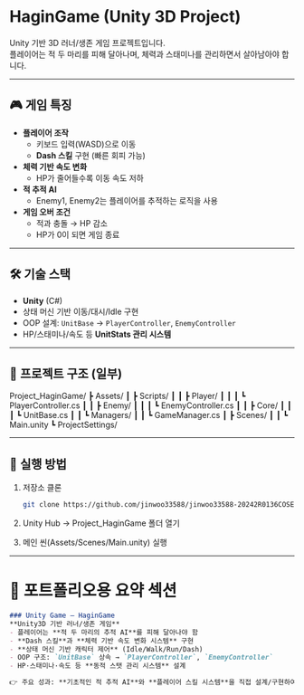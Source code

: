 # HaginGame (Unity 3D Project)

Unity 기반 3D 러너/생존 게임 프로젝트입니다.  
플레이어는 적 두 마리를 피해 달아나며, 체력과 스태미나를 관리하면서 살아남아야 합니다.

---

## 🎮 게임 특징
- **플레이어 조작**
  - 키보드 입력(WASD)으로 이동
  - **Dash 스킬** 구현 (빠른 회피 가능)
- **체력 기반 속도 변화**
  - HP가 줄어들수록 이동 속도 저하
- **적 추적 AI**
  - Enemy1, Enemy2는 플레이어를 추적하는 로직을 사용
- **게임 오버 조건**
  - 적과 충돌 → HP 감소
  - HP가 0이 되면 게임 종료

---

## 🛠️ 기술 스택
- **Unity** (C#)
- 상태 머신 기반 이동/대시/Idle 구현
- OOP 설계: `UnitBase` → `PlayerController`, `EnemyController`
- HP/스태미나/속도 등 **UnitStats 관리 시스템**

---

## 📂 프로젝트 구조 (일부)

Project_HaginGame/
┣ Assets/
┃ ┣ Scripts/
┃ ┃ ┣ Player/
┃ ┃ ┃ ┗ PlayerController.cs
┃ ┃ ┣ Enemy/
┃ ┃ ┃ ┗ EnemyController.cs
┃ ┃ ┣ Core/
┃ ┃ ┃ ┗ UnitBase.cs
┃ ┃ ┗ Managers/
┃ ┃ ┗ GameManager.cs
┃ ┣ Scenes/
┃ ┃ ┗ Main.unity
┗ ProjectSettings/


---

## 🚀 실행 방법
1. 저장소 클론
   ```bash
   git clone https://github.com/jinwoo33588/jinwoo33588-20242R0136COSE45700.git
2. Unity Hub → Project_HaginGame 폴더 열기

3. 메인 씬(Assets/Scenes/Main.unity) 실행


---

# 💼 포트폴리오용 요약 섹션

```markdown
### Unity Game – HaginGame
**Unity3D 기반 러너/생존 게임**  
- 플레이어는 **적 두 마리의 추적 AI**를 피해 달아나야 함  
- **Dash 스킬**과 **체력 기반 속도 변화 시스템** 구현  
- **상태 머신 기반 캐릭터 제어** (Idle/Walk/Run/Dash)  
- OOP 구조: `UnitBase` 상속 → `PlayerController`, `EnemyController`  
- HP·스태미나·속도 등 **동적 스탯 관리 시스템** 설계  

👉 주요 성과: **기초적인 적 추적 AI**와 **플레이어 스킬 시스템**을 직접 설계/구현하여 Unity 프로젝트 구조화 및 확장 가능성을 고려한 설계 경험 확보

